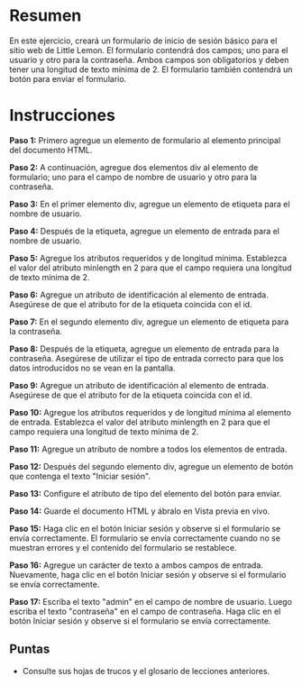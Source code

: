 # Resumen

En este ejercicio, creará un formulario de inicio de sesión básico para el sitio web de Little Lemon. El formulario contendrá dos campos; uno para el usuario y otro para la contraseña. Ambos campos son obligatorios y deben tener una longitud de texto mínima de 2. El formulario también contendrá un botón para enviar el formulario.

# Instrucciones

**Paso 1:** Primero agregue un elemento de formulario al elemento principal del documento HTML.

**Paso 2:** A continuación, agregue dos elementos div al elemento de formulario; uno para el campo de nombre de usuario y otro para la contraseña.

**Paso 3:** En el primer elemento div, agregue un elemento de etiqueta para el nombre de usuario.

**Paso 4:** Después de la etiqueta, agregue un elemento de entrada para el nombre de usuario.

**Paso 5:** Agregue los atributos requeridos y de longitud mínima. Establezca el valor del atributo minlength en 2 para que el campo requiera una longitud de texto mínima de 2.

**Paso 6:** Agregue un atributo de identificación al elemento de entrada. Asegúrese de que el atributo for de la etiqueta coincida con el id.

**Paso 7:** En el segundo elemento div, agregue un elemento de etiqueta para la contraseña.

**Paso 8:** Después de la etiqueta, agregue un elemento de entrada para la contraseña. Asegúrese de utilizar el tipo de entrada correcto para que los datos introducidos no se vean en la pantalla.

**Paso 9:** Agregue un atributo de identificación al elemento de entrada. Asegúrese de que el atributo for de la etiqueta coincida con el id.

**Paso 10:** Agregue los atributos requeridos y de longitud mínima al elemento de entrada. Establezca el valor del atributo minlength en 2 para que el campo requiera una longitud de texto mínima de 2.

**Paso 11:** Agregue un atributo de nombre a todos los elementos de entrada.

**Paso 12:** Después del segundo elemento div, agregue un elemento de botón que contenga el texto "Iniciar sesión".

**Paso 13:** Configure el atributo de tipo del elemento del botón para enviar.

**Paso 14:** Guarde el documento HTML y ábralo en Vista previa en vivo.

**Paso 15:** Haga clic en el botón Iniciar sesión y observe si el formulario se envía correctamente. El formulario se envía correctamente cuando no se muestran errores y el contenido del formulario se restablece.

**Paso 16:** Agregue un carácter de texto a ambos campos de entrada. Nuevamente, haga clic en el botón Iniciar sesión y observe si el formulario se envía correctamente.

**Paso 17:** Escriba el texto "admin" en el campo de nombre de usuario. Luego escriba el texto "contraseña" en el campo de contraseña. Haga clic en el botón Iniciar sesión y observe si el formulario se envía correctamente.


## Puntas

 * Consulte sus hojas de trucos y el glosario de lecciones anteriores.